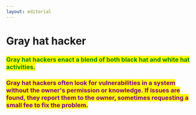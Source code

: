 ```yaml
---
layout: editorial
---
```


# Gray hat hacker



### <mark style="color:green;">Gray hat hackers enact a blend of both black hat and white hat activities.</mark>&#x20;

### <mark style="color:purple;"></mark>

### <mark style="color:purple;">Gray hat hackers often look for vulnerabilities in a system without the owner's permission or knowledge. If issues are found, they report them to the owner, sometimes requesting a small fee to fix the problem.</mark>

